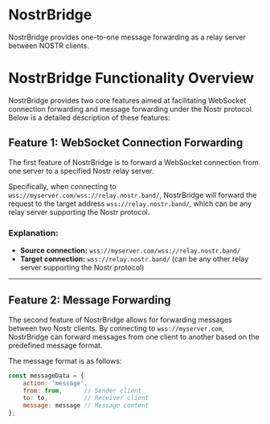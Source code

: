# NostrBridge
NostrBridge provides one-to-one message forwarding as a relay server between NOSTR clients.

# NostrBridge Functionality Overview

NostrBridge provides two core features aimed at facilitating WebSocket connection forwarding and message forwarding under the Nostr protocol. Below is a detailed description of these features:

## Feature 1: WebSocket Connection Forwarding

The first feature of NostrBridge is to forward a WebSocket connection from one server to a specified Nostr relay server.

Specifically, when connecting to `wss://myserver.com/wss://relay.nostr.band/`, NostrBridge will forward the request to the target address `wss://relay.nostr.band/`, which can be any relay server supporting the Nostr protocol.

### Explanation:
- **Source connection:** `wss://myserver.com/wss://relay.nostr.band/`
- **Target connection:** `wss://relay.nostr.band/` (can be any other relay server supporting the Nostr protocol)

---

## Feature 2: Message Forwarding

The second feature of NostrBridge allows for forwarding messages between two Nostr clients. By connecting to `wss://myserver.com`, NostrBridge can forward messages from one client to another based on the predefined message format.

The message format is as follows:

```javascript
const messageData = {
    action: 'message',
    from: from,      // Sender client
    to: to,          // Receiver client
    message: message // Message content
};

